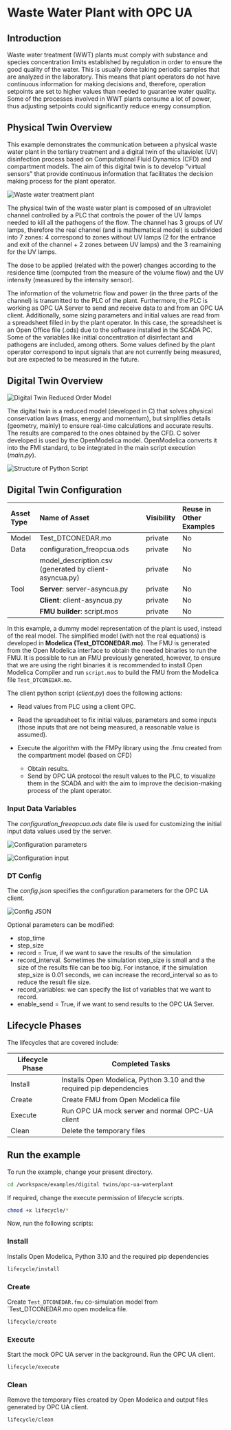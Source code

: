 # Waste Water Plant with OPC UA

## Introduction

Waste water treatment (WWT) plants must comply with substance and species
concentration limits established by regulation in order to ensure the good
quality of the water. This is usually done taking periodic samples that
are analyzed in the laboratory. This means that plant operators do not have
continuous information for making decisions and, therefore, operation
setpoints are set to higher values than needed to guarantee water quality.
Some of the processes involved in WWT plants consume a lot of power, thus
adjusting setpoints could significantly reduce energy consumption.

## Physical Twin Overview

This example demonstrates the communication between a physical waste
water plant in the tertiary treatment and a digital twin of
the ultaviolet (UV) disinfection process based on Computational Fluid
Dynamics (CFD) and compartment models. The aim of this digital twin is to
develop "virtual sensors" that provide continuous information that
facilitates the decision making process for the plant operator. 

![Waste water treatment plant](images/water-treatment-plant.png)

The physical twin of the waste water plant is composed of an ultraviolet
channel controlled by a PLC that controls the power of the UV lamps needed
to kill all the pathogens of the flow. The channel has 3 groups of UV lamps,
therefore the real channel (and is mathematical model) is subdivided into
7 zones: 4 correspond to zones without UV lamps (2 for the entrance and exit
of the channel + 2 zones between UV lamps) and the 3 reamaining for
the UV lamps. 

The dose to be applied (related with the power) changes according to
the residence time (computed from the measure of the volume flow) and
the UV intensity (measured by the intensity sensor). 

The information of the volumetric flow and power (in the three parts of
the channel) is transmitted to the PLC of the plant. 
Furthermore, the PLC is working as OPC UA Server to send and receive
data to and from an OPC UA client. 
Additionally, some sizing parameters and initial values are read from
a spreadsheet filled in by the plant operator. In this case, the spreadsheet
is an Open Office file (.ods) due to the software installed in the SCADA PC.
Some of the variables like initial concentration of disinfectant and
pathogens are included, among others. Some values defined by the plant
operator correspond to input signals that are not currently being measured,
but are expected to be measured in the future.

## Digital Twin Overview

![Digital Twin Reduced Order Model](images/ROM.png)

The digital twin is a reduced model (developed in C) that solves physical
conservation laws (mass, energy and momentum), but simplifies details
(geometry, mainly) to ensure real-time calculations and accurate results.
The results are compared to the ones obtained by the CFD. C solver developed
is used by the OpenModelica model. OpenModelica converts it into
the FMI standard, to be integrated in the main script execution (_main.py_).

![Structure of Python Script](images/dt-structure.png)

## Digital Twin Configuration

| Asset Type | Name of Asset | Visibility | Reuse in Other Examples |
|:----|:----|:----|:----|
| Model | Test_DTCONEDAR.mo | private | No |
| Data | configuration_freopcua.ods  | private   | No  |
|      | model_description.csv (generated by client-asyncua.py) | private | No |
| Tool | **Server**: server-asyncua.py | private | No |
|      | **Client**: client-asyncua.py | private | No |
|      | **FMU builder**: script.mos | private | No |

In this example, a dummy model representation of the plant
is used, instead of the real model. The simplified model (with not
the real equations) is developed in **Modelica
(Test_DTCONEDAR.mo)**. The FMU is generated from the Open Modelica interface
to obtain the needed binaries to run the FMU. It is possible to run an FMU
previously generated, however, to ensure that we are using the right binaries
it is recommended to install Open Modelica Compiler and run `script.mos`
to build the FMU from the Modelica file `Test_DTCONEDAR.mo`.

The client python script (_client.py_) does the following actions:

- Read values from PLC using a client OPC.
- Read the spreadsheet to fix initial values, parameters and some inputs
  (those inputs that are not being measured, a reasonable value is assumed).
- Execute the algorithm with the FMPy library using the .fmu created from
  the compartment model (based on CFD)

  - Obtain results.
  - Send by OPC UA protocol the result values to the PLC, to visualize them
    in the SCADA and with the aim to improve the decision-making process of
    the plant operator.

### Input Data Variables

The _configuration_freeopcua.ods_ date file is used for customizing
the initial input data values used by the server.

![Configuration parameters](images/conf-parameters.png)

![Configuration input](images/conf-inputs.png)


### DT Config

The _config.json_ specifies the configuration parameters for
the OPC UA client.

![Config JSON](images/config_json.png)

Optional parameters can be modified:

   - stop_time
   - step_size
   - record = True, if we want to save the results of the simulation
   - record_interval. Sometimes the simulation step_size is small and
     a the size of the results file can be too big. For instance,
     if the simulation step_size is 0.01 seconds, we can increase
     the record_interval so as to reduce the result file size. 
   - record_variables: we can specify the list of variables that we
     want to record.
   - enable_send = True, if we want to send results to the OPC UA Server. 

## Lifecycle Phases

The lifecycles that are covered include:

| Lifecycle Phase    | Completed Tasks |
| --------- | ------- |
| Install    | Installs Open Modelica, Python 3.10 and the required pip dependencies |
| Create    | Create FMU from Open Modelica file                                     |
| Execute   | Run OPC UA mock server and normal OPC-UA client                        |
| Clean | Delete the temporary files                                                 |

## Run the example

To run the example, change your present directory.

```bash
cd /workspace/examples/digital twins/opc-ua-waterplant
```

If required, change the execute permission of lifecycle scripts.

```bash
chmod +x lifecycle/*
```

Now, run the following scripts:

### Install

Installs Open Modelica, Python 3.10 and the required pip dependencies

```bash
lifecycle/install
```

### Create

Create `Test_DTCONEDAR.fmu` co-simulation model from `Test_DTCONEDAR.mo
open modelica file.

```bash
lifecycle/create
```

### Execute

Start the mock OPC UA server in the background.
Run the OPC UA client.

```bash
lifecycle/execute
```

### Clean

Remove the temporary files created by Open Modelica and output files
generated by OPC UA client.

```bash
lifecycle/clean
```
```
